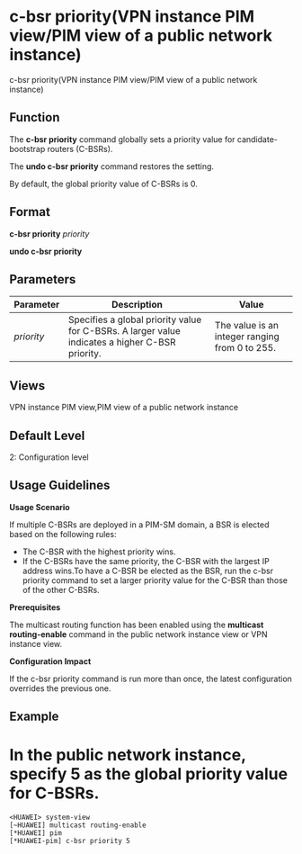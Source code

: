 c-bsr priority(VPN instance PIM view/PIM view of a public network instance)
===========================================================================

c-bsr priority(VPN instance PIM view/PIM view of a public network instance)

Function
--------



The **c-bsr priority** command globally sets a priority value for candidate-bootstrap routers (C-BSRs).

The **undo c-bsr priority** command restores the setting.



By default, the global priority value of C-BSRs is 0.


Format
------

**c-bsr priority** *priority*

**undo c-bsr priority**


Parameters
----------

| Parameter | Description | Value |
| --- | --- | --- |
| *priority* | Specifies a global priority value for C-BSRs. A larger value indicates a higher C-BSR priority. | The value is an integer ranging from 0 to 255. |



Views
-----

VPN instance PIM view,PIM view of a public network instance


Default Level
-------------

2: Configuration level


Usage Guidelines
----------------

**Usage Scenario**

If multiple C-BSRs are deployed in a PIM-SM domain, a BSR is elected based on the following rules:

* The C-BSR with the highest priority wins.
* If the C-BSRs have the same priority, the C-BSR with the largest IP address wins.To have a C-BSR be elected as the BSR, run the c-bsr priority command to set a larger priority value for the C-BSR than those of the other C-BSRs.

**Prerequisites**

The multicast routing function has been enabled using the **multicast routing-enable** command in the public network instance view or VPN instance view.

**Configuration Impact**

If the c-bsr priority command is run more than once, the latest configuration overrides the previous one.


Example
-------

# In the public network instance, specify 5 as the global priority value for C-BSRs.
```
<HUAWEI> system-view
[~HUAWEI] multicast routing-enable
[*HUAWEI] pim
[*HUAWEI-pim] c-bsr priority 5

```